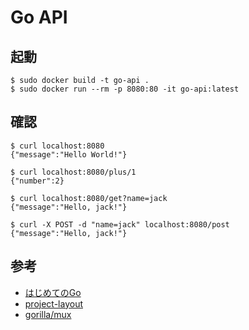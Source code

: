 # Go API

## 起動
```
$ sudo docker build -t go-api .
$ sudo docker run --rm -p 8080:80 -it go-api:latest
```

## 確認
```
$ curl localhost:8080
{"message":"Hello World!"}

$ curl localhost:8080/plus/1
{"number":2}

$ curl localhost:8080/get?name=jack
{"message":"Hello, jack!"}

$ curl -X POST -d "name=jack" localhost:8080/post
{"message":"Hello, jack!"}
```

## 参考
+ [はじめてのGo](http://gihyo.jp/dev/feature/01/go_4beginners)
+ [project-layout](https://github.com/golang-standards/project-layout)
+ [gorilla/mux](https://github.com/gorilla/mux)
